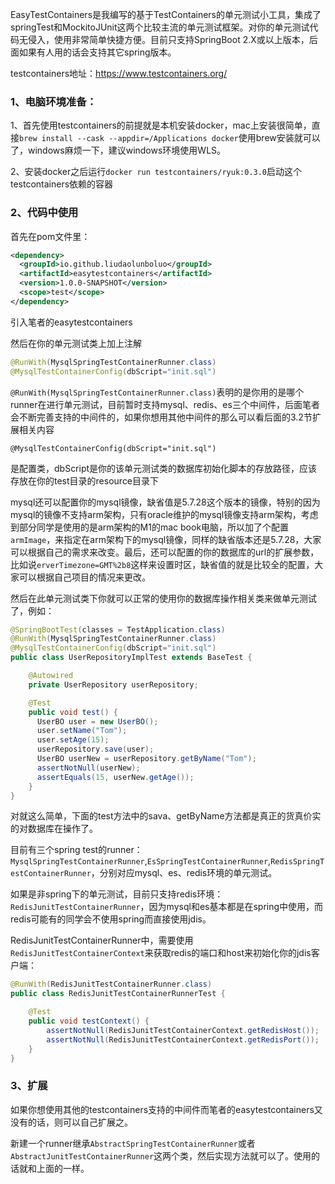 
EasyTestContainers是我编写的基于TestContainers的单元测试小工具，集成了springTest和MockitoJUnit这两个比较主流的单元测试框架。对你的单元测试代码无侵入，使用非常简单快捷方便。目前只支持SpringBoot 2.X或以上版本，后面如果有人用的话会支持其它spring版本。

testcontainers地址：https://www.testcontainers.org/
### 1、电脑环境准备：

1、首先使用testcontainers的前提就是本机安装docker，mac上安装很简单，直接`brew install --cask --appdir=/Applications docker`使用brew安装就可以了，windows麻烦一下，建议windows环境使用WLS。

2、安装docker之后运行`docker run testcontainers/ryuk:0.3.0`启动这个testcontainers依赖的容器

### 2、代码中使用

首先在pom文件里：

```xml
<dependency>
  <groupId>io.github.liudaolunboluo</groupId>
  <artifactId>easytestcontainers</artifactId>
  <version>1.0.0-SNAPSHOT</version>
  <scope>test</scope>
</dependency>
```

引入笔者的easytestcontainers

然后在你的单元测试类上加上注解

```java
@RunWith(MysqlSpringTestContainerRunner.class)
@MysqlTestContainerConfig(dbScript="init.sql")
```

`@RunWith(MysqlSpringTestContainerRunner.class)`表明的是你用的是哪个runner在进行单元测试，目前暂时支持mysql、redis、es三个中间件，后面笔者会不断完善支持的中间件的，如果你想用其他中间件的那么可以看后面的3.2节扩展相关内容

`@MysqlTestContainerConfig(dbScript="init.sql")`

是配置类，dbScript是你的该单元测试类的数据库初始化脚本的存放路径，应该存放在你的test目录的resource目录下

mysql还可以配置你的mysql镜像，缺省值是5.7.28这个版本的镜像，特别的因为mysql的镜像不支持arm架构，只有oracle维护的mysql镜像支持arm架构，考虑到部分同学是使用的是arm架构的M1的mac book电脑，所以加了个配置`armImage`，来指定在arm架构下的mysql镜像，同样的缺省版本还是5.7.28，大家可以根据自己的需求来改变。最后，还可以配置的你的数据库的url的扩展参数，比如说`erverTimezone=GMT%2b8`这样来设置时区，缺省值的就是比较全的配置，大家可以根据自己项目的情况来更改。

然后在此单元测试类下你就可以正常的使用你的数据库操作相关类来做单元测试了，例如：

```java
@SpringBootTest(classes = TestApplication.class)
@RunWith(MysqlSpringTestContainerRunner.class)
@MysqlTestContainerConfig(dbScript="init.sql")
public class UserRepositoryImplTest extends BaseTest {

    @Autowired
    private UserRepository userRepository;

    @Test
    public void test() {
      UserBO user = new UserBO();
      user.setName("Tom");
      user.setAge(15);
      userRepository.save(user);
      UserBO userNew = userRepository.getByName("Tom");
      assertNotNull(userNew);
      assertEquals(15, userNew.getAge());
    }
}
```

对就这么简单，下面的test方法中的sava、getByName方法都是真正的货真价实的对数据库在操作了。

目前有三个spring test的runner：`MysqlSpringTestContainerRunner`,`EsSpringTestContainerRunner`,`RedisSpringTestContainerRunner`，分别对应mysql、es、redis环境的单元测试。

如果是非spring下的单元测试，目前只支持redis环境：`RedisJunitTestContainerRunner`，因为mysql和es基本都是在spring中使用，而redis可能有的同学会不使用spring而直接使用jdis。

RedisJunitTestContainerRunner中，需要使用`RedisJunitTestContainerContext`来获取redis的端口和host来初始化你的jdis客户端：

```java
@RunWith(RedisJunitTestContainerRunner.class)
public class RedisJunitTestContainerRunnerTest {

    @Test
    public void testContext() {
        assertNotNull(RedisJunitTestContainerContext.getRedisHost());
        assertNotNull(RedisJunitTestContainerContext.getRedisPort());
    }
}
```



### 3、扩展

如果你想使用其他的testcontainers支持的中间件而笔者的easytestcontainers又没有的话，则可以自己扩展之。

新建一个runner继承`AbstractSpringTestContainerRunner`或者`AbstractJunitTestContainerRunner`这两个类，然后实现方法就可以了。使用的话就和上面的一样。

